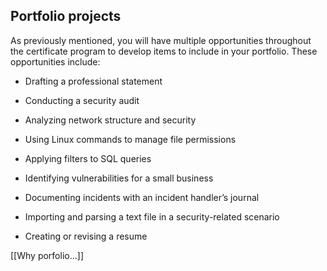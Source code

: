 ## Portfolio projects

As previously mentioned, you will have multiple opportunities throughout the certificate program to develop items to include in your portfolio. These opportunities include:

- Drafting a professional statement
    
- Conducting a security audit
    
- Analyzing network structure and security
    
- Using Linux commands to manage file permissions
    
- Applying filters to SQL queries
    
- Identifying vulnerabilities for a small business
    
- Documenting incidents with an incident handler’s journal 
    
- Importing and parsing a text file in a security-related scenario
    
- Creating or revising a resume

[[Why porfolio...]]